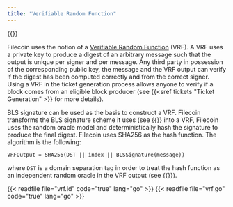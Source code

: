 ```yaml
---
title: "Verifiable Random Function"
---
```


{{<label vrf>}}

Filecoin uses the notion of a [Verifiable Random
Function](https://people.csail.mit.edu/silvio/Selected%20Scientific%20Papers/Pseudo%20Randomness/Verifiable_Random_Functions.pdf)
(VRF). A VRF uses a private key to produce a digest of
an arbitrary message such that the output is unique per signer and per message.
Any third party in possession of the corresponding public key, the message and
the VRF output can verify if the digest has been computed correctly and from the
correct signer. Using a VRF in the ticket generation process allows anyone to
verify if a block comes from an eligible block producer (see {{<sref tickets
"Ticket Generation" >}} for more details).

BLS signature can be used as the basis to construct a VRF. Filecoin transforms
the BLS signature scheme it uses (see {{<sref signatures Signatures>}} into a
VRF, Filecoin uses the random oracle model and deterministically hash the
signature to produce the final digest. Filecoin uses
SHA256 as the hash function. The algorithm is the following:
```
VRFOutput = SHA256(DST || index || BLSSignature(message))
```

where `DST` is a domain separation tag in order to treat the hash
function as an independent random oracle in the VRF output (see {{<sref randomness>}}).


{{< readfile file="vrf.id" code="true" lang="go" >}}
{{< readfile file="vrf.go" code="true" lang="go" >}}